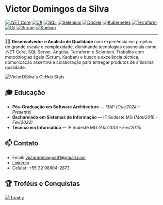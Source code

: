 # Victor Domingos da Silva

[![.NET Core](https://img.shields.io/badge/.NET_Core-512BD4?style=for-the-badge&logo=dotnet&logoColor=white)](https://dotnet.microsoft.com/)
[![C#](https://img.shields.io/badge/C%23-239120?style=for-the-badge&logo=csharp&logoColor=white)](https://docs.microsoft.com/en-us/dotnet/csharp/)
[![SQL](https://img.shields.io/badge/SQL-4479A1?style=for-the-badge&logo=mysql&logoColor=white)](https://www.mysql.com/)
[![Selenium](https://img.shields.io/badge/Selenium-43B02A?style=for-the-badge&logo=selenium&logoColor=white)](https://www.selenium.dev/)
[![Docker](https://img.shields.io/badge/Docker-2496ED?style=for-the-badge&logo=docker&logoColor=white)](https://www.docker.com/)
[![Kubernetes](https://img.shields.io/badge/Kubernetes-326CE5?style=for-the-badge&logo=kubernetes&logoColor=white)](https://kubernetes.io/)
[![Terraform](https://img.shields.io/badge/Terraform-623CE4?style=for-the-badge&logo=terraform&logoColor=white)](https://www.terraform.io/)
[![Git](https://img.shields.io/badge/Git-F05032?style=for-the-badge&logo=git&logoColor=white)](https://git-scm.com/)
[![Scrum](https://img.shields.io/badge/Scrum-6DB33F?style=for-the-badge)]()
[![Kanban](https://img.shields.io/badge/Kanban-00BFFF?style=for-the-badge)]()

---

👨‍💻 **Desenvolvedor e Analista de Qualidade** com experiência em projetos de grande escala e complexidade, dominando tecnologias essenciais como .NET Core, SQL Server, Angular, Terraform e Selenium. Trabalho com metodologias ágeis (Scrum, Kanban) e busco a excelência técnica, comunicação assertiva e colaboração para entregar produtos de altíssima qualidade.

![VictorDSilva's GitHub Stats](https://github-readme-stats.vercel.app/api?username=VictorDSilva&show_icons=true&theme=radical)

## 🎓 Educação

- **Pós-Graduação em Software Architecture** — FIAP *(Out/2024 - Presente)*
- **Bacharelado em Sistemas de Informação** — IF Sudeste MG *(Mar/2016 - Fev/2022)*
- **Técnico em Informática** — IF Sudeste MG *(Abr/2013 - Fev/2015)*

## 📫 Contato

- Email: [victordomingos91@gmail.com](mailto:victordomingos91@gmail.com)
- [Linkedin](https://www.linkedin.com/in/victordomingod/)
- Celular: +55 32 98804-2873

## 🏆 Troféus e Conquistas

[![Trophy](https://github-profile-trophy.vercel.app/?username=VictorDSilva&theme=algolia&row=1&column=4)](https://github.com/ryo-ma/github-profile-trophy)

